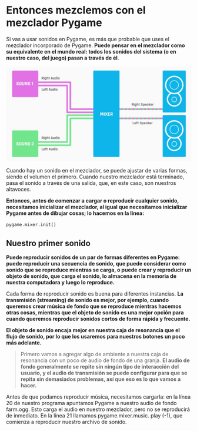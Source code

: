 # Entonces mezclemos con el mezclador Pygame

Si vas a usar sonidos en Pygame, es más que probable que uses el mezclador incorporado de Pygame. **Puede pensar en el mezclador como su equivalente en el mundo real: todos los sonidos del sistema (o en nuestro caso, del juego) pasan a través de él**. 

![](https://github.com/Ezzzzzzzzzzzzzz/Taller_PyG/blob/master/PracticasPyG/Practica5/Mezclador.JPG)

Cuando hay un sonido en el mezclador, se puede ajustar de varias formas, siendo el volumen el primero. Cuando nuestro mezclador está terminado, pasa el sonido a través de una salida, que, en este caso, son nuestros altavoces. 

**Entonces, antes de comenzar a cargar o reproducir cualquier sonido, necesitamos inicializar el mezclador, al igual que necesitamos inicializar Pygame antes de dibujar cosas; lo hacemos en la línea:**

```python
pygame.mixer.init()
```
## Nuestro primer sonido

**Puede reproducir sonidos de un par de formas diferentes en Pygame: puede reproducir una secuencia de sonido, que puede considerar como sonido que se reproduce mientras se carga, o puede crear y reproducir un objeto de sonido, que carga el sonido, lo almacena en la memoria de nuestra computadora y luego lo reproduce.**

Cada forma de reproducir sonido es buena para diferentes instancias. **La transmisión (streaming) de sonido es mejor, por ejemplo, cuando queremos crear música de fondo que se reproduce mientras hacemos otras cosas, mientras que el objeto de sonido es una mejor opción para cuando queremos reproducir sonidos cortos de forma rápida y frecuente.**

**El objeto de sonido encaja mejor en nuestra caja de resonancia que el flujo de sonido, por lo que los usaremos para nuestros botones un poco más adelante.** 

> Primero vamos a agregar algo de ambiente a nuestra caja de resonancia con un poco de audio de fondo de una granja. **El audio de fondo generalmente se repite sin ningún tipo de interacción del usuario, y el audio de transmisión se puede configurar para que se repita sin demasiados problemas, así que eso es lo que vamos a hacer.**

Antes de que podamos reproducir música, necesitamos cargarla: en la línea 20 de nuestro programa apuntamos Pygame a nuestro audio de fondo farm.ogg. Esto carga el audio en nuestro mezclador, pero no se reproducirá de inmediato. En la línea 21 llamamos pygame.mixer.music. play (-1), que comienza a reproducir nuestro archivo de sonido.
<!--stackedit_data:
eyJoaXN0b3J5IjpbMzgxMTg0NTE4LDk2ODIzNzk0Niw2NTE3Mj
g5MzddfQ==
-->